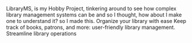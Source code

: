LibraryMS, is my Hobby Project, tinkering around to see how complex library management systems can be and so I thought, how about I make one to understand it? so I made this.
Organize your library with ease
Keep track of books, patrons, and more: user-friendly library management.
Streamline library operations
